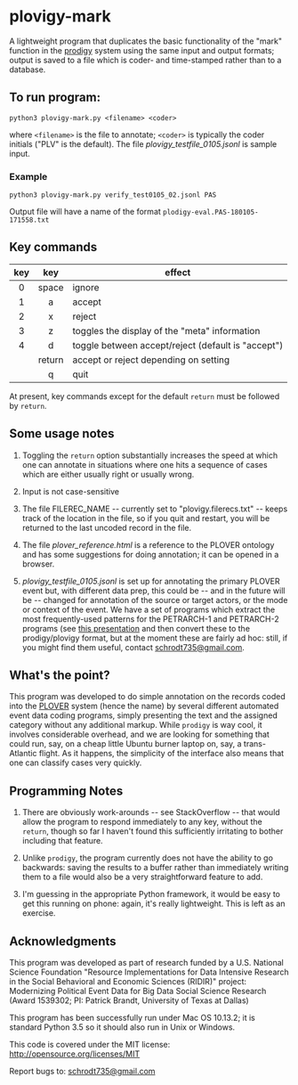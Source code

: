 # plovigy-mark
A lightweight program that duplicates the basic functionality of the "mark" function in the [prodigy](http://prodi.gy/) system using the same input and output formats; output is saved to a file which is coder- and time-stamped rather than to a database.

## To run program:

```
python3 plovigy-mark.py <filename> <coder>
```

where  `<filename>` is the file to annotate; `<coder>` is typically the coder initials ("PLV" is the default). The file *plovigy_testfile_0105.jsonl* is sample input.

### Example

```
python3 plovigy-mark.py verify_test0105_02.jsonl PAS
```

Output file will have a name of the format `plodigy-eval.PAS-180105-171558.txt`

## Key commands

| key | key  | effect |
:---: | :---: | ---
0 | space | ignore
1 | a | accept
2 |x | reject
3 |z | toggles the display of the "meta" information
4 |d | toggle <return> between accept/reject (default is "accept")
` ` |return | accept or reject depending on setting 
` ` |q | quit 

At present, key commands except for the default `return` must be followed by `return`.

## Some usage notes

1. Toggling the `return` option substantially increases the speed at which one can annotate in situations where one hits a sequence of cases which are either usually right or usually wrong.

2. Input is not case-sensitive 

3. The file FILEREC_NAME -- currently set to "plovigy.filerecs.txt" -- keeps track of the location in the file, so if you quit and restart, you will be returned to the last uncoded record in the file.

4. The file *plover_reference.html* is a reference to the PLOVER ontology and has some suggestions for doing annotation; it can be opened in a browser.

5. *plovigy_testfile_0105.jsonl* is set up for annotating the primary PLOVER event but, with different data prep, this could be -- and in the future will be -- changed for annotation of the source or target actors, or the mode or context of the event. We have a set of programs which extract the most frequently-used patterns for the PETRARCH-1 and PETRARCH-2 programs (see [this presentation](http://eventdata.parusanalytics.com/presentations.dir/Schrodt.RIDIR.PETRARCH.slides.pdf) and then convert these to the prodigy/plovigy format, but at the moment these are fairly ad hoc: still, if you might find them useful, contact schrodt735@gmail.com. 

## What's the point?

This program was developed to do simple annotation on the records coded into the [PLOVER](https://github.com/openeventdata/PLOVER) system (hence the name) by several different automated event data coding programs, simply presenting the text and the assigned category without any additional markup. While `prodigy` is way cool, it involves considerable overhead, and we are looking for something that could run, say, on a cheap little Ubuntu burner laptop on, say, a trans-Atlantic flight. As it happens, the simplicity of the interface also means that one can classify cases very quickly.

## Programming Notes

1. There are obviously work-arounds -- see StackOverflow -- that would allow the program to respond immediately to any key, without the `return`, though so far I haven't found this sufficiently irritating to bother including that feature.

2. Unlike `prodigy`, the program currently does not have the ability to go backwards: saving the results to a buffer rather than immediately writing them to a file would also be a very straightforward feature to add. 

3. I'm guessing in the appropriate Python framework, it would be easy to get this running on phone: again, it's really lightweight. This is left as an exercise.


## Acknowledgments
This program was developed as part of research funded by a U.S. National Science Foundation "Resource 
Implementations for Data Intensive Research in the Social Behavioral and Economic Sciences (RIDIR)" 
project: Modernizing Political Event Data for Big Data Social Science Research (Award 1539302; 
PI: Patrick Brandt, University of Texas at Dallas)

This program has been successfully run under Mac OS 10.13.2; it is standard Python 3.5
so it should also run in Unix or Windows. 

This code is covered under the MIT license: http://opensource.org/licenses/MIT

Report bugs to: schrodt735@gmail.com


